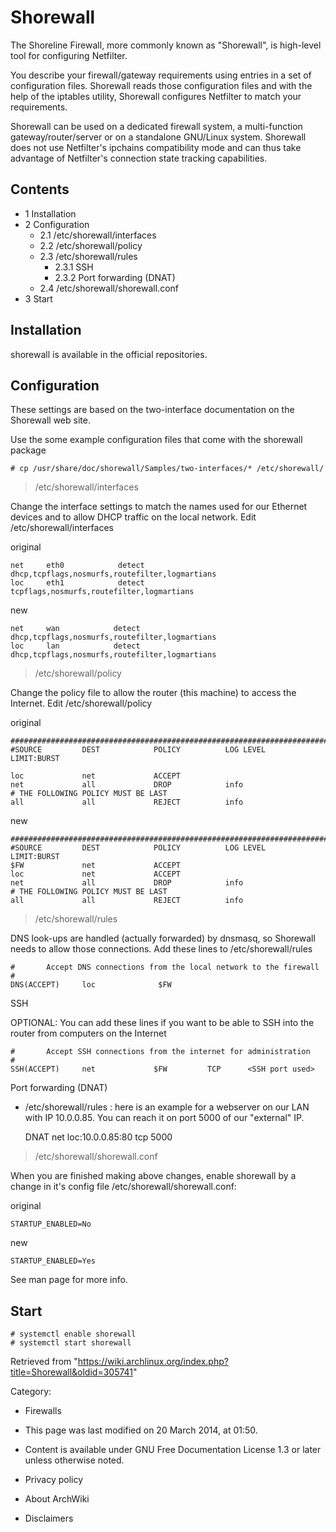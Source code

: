 Shorewall
=========

The Shoreline Firewall, more commonly known as "Shorewall", is
high-level tool for configuring Netfilter.

You describe your firewall/gateway requirements using entries in a set
of configuration files. Shorewall reads those configuration files and
with the help of the iptables utility, Shorewall configures Netfilter to
match your requirements.

Shorewall can be used on a dedicated firewall system, a multi-function
gateway/router/server or on a standalone GNU/Linux system. Shorewall
does not use Netfilter's ipchains compatibility mode and can thus take
advantage of Netfilter's connection state tracking capabilities.

Contents
--------

-   1 Installation
-   2 Configuration
    -   2.1 /etc/shorewall/interfaces
    -   2.2 /etc/shorewall/policy
    -   2.3 /etc/shorewall/rules
        -   2.3.1 SSH
        -   2.3.2 Port forwarding (DNAT)
    -   2.4 /etc/shorewall/shorewall.conf
-   3 Start

Installation
------------

shorewall is available in the official repositories.

Configuration
-------------

These settings are based on the two-interface documentation on the
Shorewall web site.

Use the some example configuration files that come with the shorewall
package

    # cp /usr/share/doc/shorewall/Samples/two-interfaces/* /etc/shorewall/

> /etc/shorewall/interfaces

Change the interface settings to match the names used for our Ethernet
devices and to allow DHCP traffic on the local network. Edit
/etc/shorewall/interfaces

original

    net     eth0            detect          dhcp,tcpflags,nosmurfs,routefilter,logmartians
    loc     eth1            detect          tcpflags,nosmurfs,routefilter,logmartians

new

    net     wan            detect          dhcp,tcpflags,nosmurfs,routefilter,logmartians
    loc     lan            detect          dhcp,tcpflags,nosmurfs,routefilter,logmartians

> /etc/shorewall/policy

Change the policy file to allow the router (this machine) to access the
Internet. Edit /etc/shorewall/policy

original

    ###############################################################################
    #SOURCE         DEST            POLICY          LOG LEVEL       LIMIT:BURST

    loc             net             ACCEPT
    net             all             DROP            info
    # THE FOLLOWING POLICY MUST BE LAST
    all             all             REJECT          info

new

    ###############################################################################
    #SOURCE         DEST            POLICY          LOG LEVEL       LIMIT:BURST
    $FW             net             ACCEPT
    loc             net             ACCEPT
    net             all             DROP            info
    # THE FOLLOWING POLICY MUST BE LAST
    all             all             REJECT          info

> /etc/shorewall/rules

DNS look-ups are handled (actually forwarded) by dnsmasq, so Shorewall
needs to allow those connections. Add these lines to
/etc/shorewall/rules

    #       Accept DNS connections from the local network to the firewall
    #
    DNS(ACCEPT)     loc              $FW

SSH

OPTIONAL: You can add these lines if you want to be able to SSH into the
router from computers on the Internet

    #       Accept SSH connections from the internet for administration
    #
    SSH(ACCEPT)     net             $FW         TCP      <SSH port used>

Port forwarding (DNAT)

-   /etc/shorewall/rules : here is an example for a webserver on our LAN
    with IP 10.0.0.85. You can reach it on port 5000 of our "external"
    IP.

    DNAT        net        loc:10.0.0.85:80        tcp        5000

> /etc/shorewall/shorewall.conf

When you are finished making above changes, enable shorewall by a change
in it's config file /etc/shorewall/shorewall.conf:

original

    STARTUP_ENABLED=No

new

    STARTUP_ENABLED=Yes

See man page for more info.

Start
-----

    # systemctl enable shorewall
    # systemctl start shorewall

Retrieved from
"https://wiki.archlinux.org/index.php?title=Shorewall&oldid=305741"

Category:

-   Firewalls

-   This page was last modified on 20 March 2014, at 01:50.
-   Content is available under GNU Free Documentation License 1.3 or
    later unless otherwise noted.
-   Privacy policy
-   About ArchWiki
-   Disclaimers

